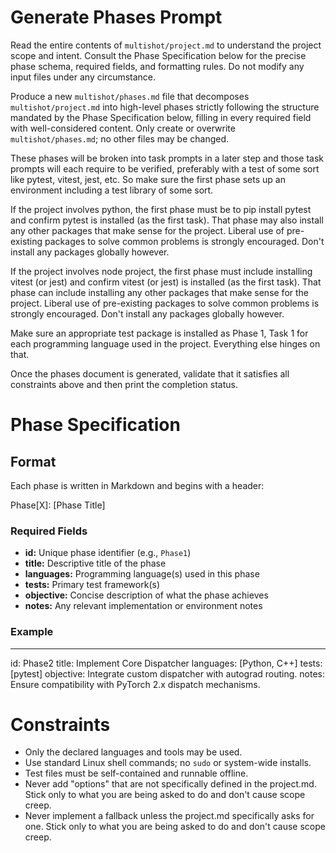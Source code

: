 # Generate Phases Prompt

Read the entire contents of `multishot/project.md` to understand the project scope and intent. Consult the Phase Specification below for the precise phase schema, required fields, and formatting rules. Do not modify any input files under any circumstance.

Produce a new `multishot/phases.md` file that decomposes `multishot/project.md` into high-level phases strictly following the structure mandated by the Phase Specification below, filling in every required field with well-considered content. Only create or overwrite `multishot/phases.md`; no other files may be changed.

These phases will be broken into task prompts in a later step and those task prompts will each require to be verified, preferably with a test of some sort like pytest, vitest, jest, etc.  So make sure the first phase sets up an environment including a test library of some sort.

If the project involves python, the first phase must be to pip install pytest and confirm pytest is installed (as the first task).   That phase may also install any other packages that make sense for the project. Liberal use of pre-existing packages to solve common problems is strongly encouraged. Don't install any packages globally however.

If the project involves node project, the first phase must include installing vitest (or jest) and confirm vitest (or jest) is installed (as the first task).  That phase can include installing any other packages that make sense for the project. Liberal use of pre-existing packages to solve common problems is strongly encouraged. Don't install any packages globally however.

Make sure an appropriate test package is installed as Phase 1, Task 1 for each programming language used in the project.  Everything else hinges on that.

Once the phases document is generated, validate that it satisfies all constraints above and then print the completion status.


# Phase Specification

## Format
Each phase is written in Markdown and begins with a header:

Phase[X]: [Phase Title]

### Required Fields
- **id:** Unique phase identifier (e.g., `Phase1`)
- **title:** Descriptive title of the phase
- **languages:** Programming language(s) used in this phase
- **tests:** Primary test framework(s)
- **objective:** Concise description of what the phase achieves
- **notes:** Any relevant implementation or environment notes

### Example
---
id: Phase2
title: Implement Core Dispatcher
languages: [Python, C++]
tests: [pytest]
objective: Integrate custom dispatcher with autograd routing.
notes: Ensure compatibility with PyTorch 2.x dispatch mechanisms.

# Constraints

- Only the declared languages and tools may be used.
- Use standard Linux shell commands; no `sudo` or system-wide installs.
- Test files must be self-contained and runnable offline.
- Never add "options" that are not specifically defined in the project.md.  Stick only to what you are being asked to do and don't cause scope creep.
- Never implement a fallback unless the project.md specifically asks for one.  Stick only to what you are being asked to do and don't cause scope creep.

